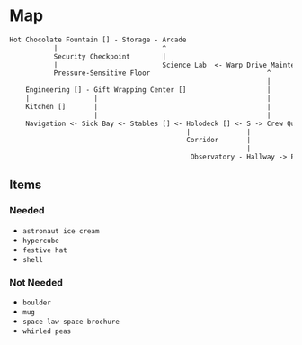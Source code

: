 # Map

```txt
Hot Chocolate Fountain [] - Storage - Arcade
           |                          ^
           Security Checkpoint        |
           |                          Science Lab  <- Warp Drive Maintenance
           Pressure-Sensitive Floor                             ^
                                                                |
    Engineering [] - Gift Wrapping Center []                    |
    |                |                                          |
    Kitchen []       |                                          |
                     |                                          |
    Navigation <- Sick Bay <- Stables [] <- Holodeck [] <- S -> Crew Quarters
                                            |              |
                                            Corridor       |
                                                           |
                                             Observatory - Hallway -> Passages []
```

## Items

### Needed

-  `astronaut ice cream`
-  `hypercube`
-  `festive hat`
-  `shell`

### Not Needed

-  `boulder`
-  `mug`
-  `space law space brochure`
-  `whirled peas`
